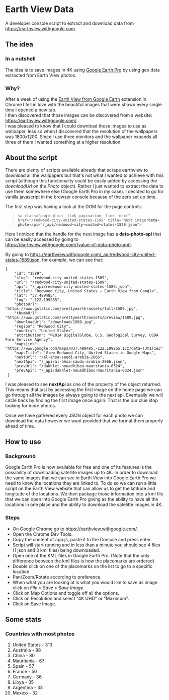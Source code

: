 # Earth View Data
A developer console script to extract and download data from https://earthview.withgoogle.com.

## The idea ##
### In a nutshell ###
The idea is to save images in 4K using [Google Earth Pro](https://www.google.com/earth/download/gep/agree.html) by using geo data extracted from Earth View photos.
 
### Why? ###
After a week of using the [Earth View from Google Earth](https://chrome.google.com/webstore/detail/earth-view-from-google-ea/bhloflhklmhfpedakmangadcdofhnnoh?hl=en) extension in Chrome I fell in love with the beautiful images that were shown every single time I opened a new tab.  
I then discovered that those images can be discovered from a website: https://earthview.withgoogle.com/.   
I was pleased to know that I could download those images to use as wallpaper, less so when I discovered that the resolution of the wallpapers was 1800x1200.  Since I use three monitors and the wallpaper expands all three of them I wanted something at a higher resolution.  

## About the script ##
There are plenty of scripts available already that scrape earthview to download all the wallpapers but that's not what I wanted to achieve with this script (although this functionality could be easily added by accessing the *downloadUrl* on the *Photo* object). Rather I just wanted to extract the data to use them somewhere else (Google Earth Pro in my case). I decided to go for vanilla javascript in the browser console because of the zero set up time.

The first step was having a look at the DOM for the page controls:
> `<a class="pagination__link pagination__link--next" href="/redwood-city-united-states-1589" title="Next image"`**`data-photo-api`**`="`**`/_api/redwood-city-united-states-1589.json`**`">`  

Here I noticed that the handle for the next image has a **data-photo-api** that can be easily accessed by going to https://earthview.withgoogle.com/{value-of-data-photo-api}.  

By going to https://earthview.withgoogle.com/_api/redwood-city-united-states-1589.json, for example, we can see that:  

    {
	    "id": "1589",
	    "slug": "redwood-city-united-states-1589",
	    "url": "/redwood-city-united-states-1589",
	    "api": "/_api/redwood-city-united-states-1589.json",
	    "title": "Redwood City, United States – Earth View from Google",
	    "lat": "37.489485",
	    "lng": "-122.199265",
	    "photoUrl": "https://www.gstatic.com/prettyearth/assets/full/1589.jpg",
	    "thumbUrl": "https://www.gstatic.com/prettyearth/assets/preview/1589.jpg",
	    "downloadUrl": "/download/1589.jpg",
	    "region": "Redwood City",
	    "country": "United States",
	    "attribution": "©2014 DigitalGlobe, U.S. Geological Survey, USDA Farm Service Agency",
	    "mapsLink": "https://www.google.com/maps/@37.489485,-122.199265,17z/data=!3m1!1e3",
	    "mapsTitle": "View Redwood City, United States in Google Maps",
	    "nextUrl": "/al-ahsa-saudi-arabia-2066",
	    "nextApi": "/_api/al-ahsa-saudi-arabia-2066.json",
	    "prevUrl": "/dakhlet-nouadhibou-mauritania-6324",
	    "prevApi": "/_api/dakhlet-nouadhibou-mauritania-6324.json"
     }

I was pleased to see **nextApi** as one of the property of the object returned. This means that just by accessing the first image on the home page we can go through all the images by always going to the next api. Eventually we will circle back by finding the first image once again. That is the our clue stop looking for more photos.  

Once we have gathered every JSON object for each photo we can download the data however we want provided that we format them properly ahead of time.  

## How to use ##

### Background ###  
Google Earth Pro is now available for free and one of its features is the possibility of downloading satellite images up to 4K.  In order to download the same images that we can see in Earth View into Google Earth Pro we need to know the locations they are linked to. To do so we can run a little script on the Earth View website that can allow us to get the latitude and longitude of the locations. We then package those information into a kml file that we can open into Google Earth Pro giving as the ability to have all the locations in one place and the ability to download the satelitte images in 4K.

### Steps ###  
 - On Google Chrome go to https://earthview.withgoogle.com/.
 - Open the Chrome Dev Tools.
 - Copy the content of app.js, paste it to the Console and press enter.
 - Script will start running and in less than a minute you should see 4 files (1 json and 3 kml files) being downloaded.
 - Open one of the KML files in Google Earth Pro. (Note that the only difference between the kml files is how the placemarks are ordered)
 - Double click on one of the placemarks on the list to go to a specific location.
 - Pan/Zoom/Rotate according to preference.
 - When what you are looking at is what you would like to save as image click on *File > Save > Save Image*.
 - Click on Map Options and toggle off all the options.
 - Click on Resolution and select "4K UHD" or "Maximum".
 - Click on Save Image.

## Some stats ##
### Countries with most photos ###

 1. United States - 313
 2. Australia - 88
 3. China - 80
 4. Mauritania - 67
 5. Spain - 57
 6. France - 50
 7. Germany - 36
 8. Libya - 35
 9. Argentina - 33
 10. Mexico - 32
